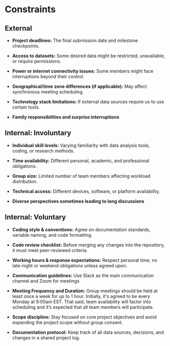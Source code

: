 <!-- this template is for inspiration, feel free to change it however you like! -->

# Constraints

## External

- **Project deadlines:**
The final submission date and milestone checkpoints.

- **Access to datasets:**
Some desired data might be restricted, unavailable, or require permissions.

- **Power or internet connectivity issues:**
Some members might face interruptions beyond their control.

- **Geographical/time zone differences (if applicable):**
May affect synchronous meeting scheduling.

- **Technology stack limitations:**
If external data sources require us to use certain tools.

- **Family responsibilities and surprise interruptions**

## Internal: Involuntary

- **Individual skill levels:**
Varying familiarity with data analysis tools, coding, or research methods.

- **Time availability:**
Different personal, academic, and professional obligations.

- **Group size:**
Limited number of team members affecting workload distribution.

- **Technical access:** Different devices, software, or platform availability.

- **Diverse perspectives sometimes leading to long discussions**

## Internal: Voluntary

- **Coding style & conventions:**
Agree on documentation standards, variable naming, and code formatting.

- **Code review checklist:**
Before merging any changes into the repository, it must meet peer-reviewed criteria.

- **Working hours & response expectations:**
Respect personal time; no late-night or weekend obligations unless agreed upon.

- **Communication guidelines:**
Use Slack as the main communication channel and Zoom for meetings

- **Meeting Frequency and Duration:**
Group meetings should be held at least once a week for up to 1 hour. Initially,
it's agreed to be every Monday at 9:00am EST.
That said, team availability will factor into scheduling and
it’s expected that all team members will participate.

- **Scope discipline:**
Stay focused on core project objectives and avoid expanding the project scope
without group consent.

- **Documentation protocol:**
Keep track of all data sources, decisions, and changes in a shared project log.
